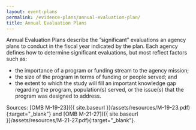 ```yaml
---
layout: event-plans
permalink: /evidence-plans/annual-evaluation-plan/
title: Annual Evaluation Plans
---
```


Annual Evaluation Plans describe the ”significant” evaluations an agency plans to conduct in the fiscal year indicated by the plan. Each agency defines how to determine significant evaluations, but most reflect factors such as:
<ul>
<li>the importance of a program or funding stream to the agency mission;</li>
<li>the size of the program in terms of funding or people served; and</li>
<li> the extent to which the study will fill an important knowledge gap regarding the program, population(s) served, or the issue(s) that the program was designed to address.</li>
</ul>
 Sources: [OMB M-19-23]({{ site.baseurl }}/assets/resources/M-19-23.pdf){:target="_blank"} and [OMB M-21-27]({{ site.baseurl }}/assets/resources/M-21-27.pdf){:target="_blank"}.

